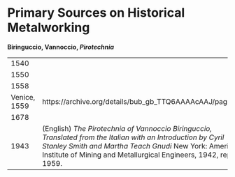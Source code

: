 <h1>Primary Sources on Historical Metalworking</h1>


**Biringuccio, Vannoccio, *Pirotechnia***

<table>
  <tr>
    <td>1540</td>
    <td></td>
  </tr>
  <tr>
    <td>1550</td>
    <td></td>
  </tr>
  <tr>
    <td>1558</td>
    <td></td>
  </tr>
  <tr>
    <td>Venice, 1559</td>
    <td>https://archive.org/details/bub_gb_TTQ6AAAAcAAJ/page/n3 </td>
  </tr>
    <td> 1678</td>
    <td></td>
  </tr>
  <tr>
   <td>1943</td>
   <td>(English) <i>The Pirotechnia of Vannoccio Biringuccio, Translated from the Italian with an Introduction by Cyril Stanley Smith and Martha Teach Gnudi</i> New York: American Institute of Mining and Metallurgical Engineers, 1942, repr. 1959.</td>
  </tr>
</table>

